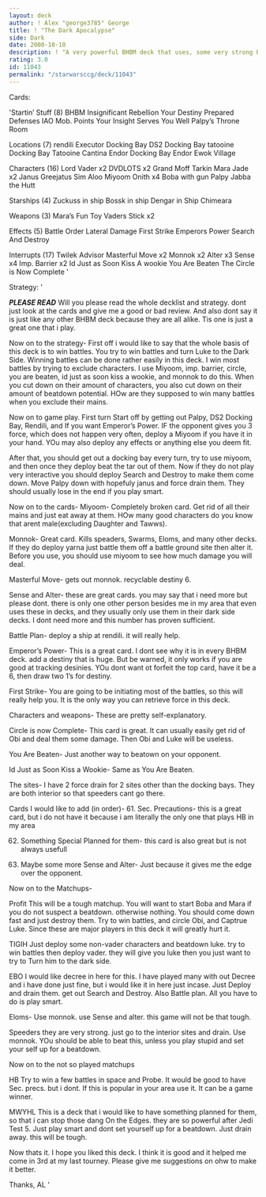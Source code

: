 ```yaml
---
layout: deck
author: ! Alex "george3785" George
title: ! "The Dark Apocalypse"
side: Dark
date: 2000-10-10
description: ! "A very powerful BHBM deck that uses, some very strong BHBM decks and combines them."
rating: 3.0
id: 11043
permalink: "/starwarsccg/deck/11043"
---
```

Cards: 

'Startin’ Stuff (8)
BHBM
Insignificant Rebellion
Your Destiny
Prepared Defenses
IAO
Mob. Points
Your Insight Serves You Well
Palpy’s Throne Room

Locations (7)
rendili
Executor Docking Bay
DS2 Docking Bay
tatooine Docking Bay
Tatooine Cantina
Endor Docking Bay
Endor Ewok Village

Characters (16)
Lord Vader x2
DVDLOTS x2
Grand Moff Tarkin
Mara Jade x2
Janus Greejatus
Sim Aloo
Miyoom Onith x4
Boba with gun
Palpy
Jabba the Hutt

Starships (4)
Zuckuss in ship
Bossk in ship
Dengar in Ship
Chimeara

Weapons (3)
Mara’s Fun Toy
Vaders Stick x2

Effects (5)
Battle Order
Lateral Damage
First Strike
Emperors Power
Search And Destroy

Interrupts (17)
Twilek Advisor
Masterful Move x2
Monnok x2
Alter x3
Sense x4
Imp. Barrier x2
Id Just as Soon Kiss A wookie
You Are Beaten
The Circle is Now Complete '

Strategy: '

***PLEASE READ***
Will you please read the whole decklist and strategy. dont just look at the cards and give me a good or bad review. And also dont say it is just like any other BHBM deck because they are all alike. Tis one is just a great one that i play.

Now on to the strategy-
First off i would like to say that the whole basis of this deck is to win battles. You try to win battles and turn Luke to the Dark Side. Winning battles can be done rather easily in this deck. I win most battles by trying to exclude characters. I use Miyoom, imp. barrier, circle, you are beaten, id just as soon kiss a wookie, and monnok to do this. When you cut down on their amount of characters, you also cut down on their amount of beatdown potential. HOw are they supposed to win many battles when you exclude their mains.

Now on to game play.
First turn Start off by getting out Palpy, DS2 Docking Bay, Rendili, and If you want Emperor’s Power. IF the opponent gives you 3 force, which does not happen very often, deploy a Miyoom if you have it in your hand. YOu may also deploy any effects or anything else you deem fit.

After that, you should get out a docking bay every turn, try to use miyoom, and then once they deploy beat the tar out of them. Now if they do not play very interactive you should deploy Search and Destroy to make them come down. Move Palpy down with hopefuly janus and force drain them. They should usually lose in the end if you play smart.

Now on to the cards-
Miyoom- Completely broken card. Get rid of all their mains and just eat away at them. HOw many good characters do you know that arent male(excluding Daughter and Tawws).

Monnok- Great card. Kills speaders, Swarms, Eloms, and many other decks. If they do deploy yarna just battle them off a battle ground site then alter it. Before you use, you should use miyoom to see how much damage you will deal.

Masterful Move- gets out monnok. recyclable destiny 6.

Sense and Alter- these are great cards. you may say that i need more but please dont. there is only one other person besides me in my area that even uses these in decks, and they usually only use them in their dark side decks. I dont need more and this number has proven sufficient.

Battle Plan- deploy a ship at rendili. it will really help.

Emperor’s Power- This is a great card. I dont see why it is in every BHBM deck. add a destiny that is huge. But be warned, it only works if you are good at tracking desinies. YOu dont want ot forfeit the top card, have it be a 6, then draw two 1’s for destiny.

First Strike- You are going to be initiating most of the battles, so this will really help you. It is the only way you can retrieve force in this deck.

Characters and weapons- These are pretty self-explanatory.

Circle is now Complete- This card is great. It can usually easily get rid of Obi and deal them some damage. Then Obi and Luke will be useless.

You Are Beaten- Just another way to beatown on your opponent.

Id Just as Soon Kiss a Wookie- Same as You Are Beaten.

The sites- I have 2 force drain for 2 sites other than the docking bays. They are both interior so that speeders cant go there.

Cards I would like to add (in order)-
61. Sec. Precautions- this is a great card, but i do not have it because i am literally the only one that plays HB in my area

62. Something Special Planned for them- this card is also great but is not always usefull

63. Maybe some more Sense and Alter- Just because it gives me the edge over the opponent.

Now on to the Matchups-

Profit This will be a tough matchup. You will want to start Boba and Mara if you do not suspect a beatdown. otherwise nothing. You should come down fast and just destroy them. Try to win battles, and circle Obi, and Captrue Luke. Since these are major players in this deck it will greatly hurt it.

TIGIH Just deploy some non-vader characters and beatdown luke. try to win battles then deploy vader. they will give you luke then you just want to try to Turn him to the dark side.

EBO I would like decree in here for this. I have played many with out Decree and i have done just fine, but i would like it in here just incase. Just Deploy and drain them. get out Search and Destroy. Also Battle plan. All you have to do is play smart.

Eloms- Use monnok. use Sense and alter. this game will not be that tough.

Speeders they are very strong. just go to the interior sites and drain. Use monnok. YOu should be able to beat this, unless you play stupid and set your self up for a beatdown.

Now on to the not so played matchups

HB Try to win a few battles in space and Probe. It would be good to have Sec. precs. but i dont. If this is popular in your area use it. It can be a game winner.

MWYHL This is a deck that i would like to have something planned for them, so that i can stop those dang On the Edges. they are so powerful after Jedi Test 5. Just play smart and dont set yourself up for a beatdown. Just drain away. this will be tough.

Now thats it. I hope you liked this deck. I think it is good and it helped me come in 3rd at my last tourney. Please give me suggestions on ohw to make it better.

Thanks,
AL '
